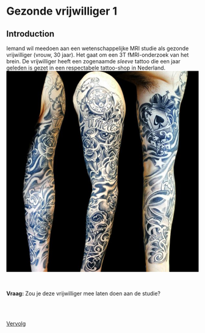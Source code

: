 # Gezonde vrijwilliger 1

## Introduction

Iemand wil meedoen aan een wetenschappelijke MRI studie als gezonde
vrijwilliger (vrouw, 30 jaar). Het gaat om een 3T fMRI-onderzoek van het brein.
De vrijwilliger heeft een zogenaamde *sleeve* tattoo die een jaar geleden is
gezet in een respectabele tattoo-shop in Nederland.
![](tattoo.jpg)

<br>

**Vraag:** Zou je deze vrijwilliger mee laten doen aan de studie?

<br>
<br>

[Vervolg](case_part2.md)

